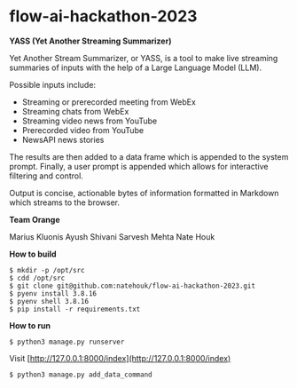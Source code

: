 # flow-ai-hackathon-2023

**YASS (Yet Another Streaming Summarizer)**

Yet Another Stream Summarizer, or YASS, is a tool to make live streaming summaries of inputs with the help of a Large Language Model (LLM).

Possible inputs include:
* Streaming or prerecorded meeting from WebEx
* Streaming chats from WebEx
* Streaming video news from YouTube
* Prerecorded video from YouTube
* NewsAPI news stories

The results are then added to a data frame which is appended to the system prompt. Finally, a user prompt is appended which allows for interactive filtering and control.

Output is concise, actionable bytes of information formatted in Markdown which streams to the browser.

**Team Orange**

Marius Kluonis
Ayush Shivani
Sarvesh Mehta
Nate Houk

**How to build**

```
$ mkdir -p /opt/src
$ cdd /opt/src
$ git clone git@github.com:natehouk/flow-ai-hackathon-2023.git
$ pyenv install 3.8.16
$ pyenv shell 3.8.16
$ pip install -r requirements.txt
```

**How to run**

```
$ python3 manage.py runserver
```

Visit [http://127.0.0.1:8000/index](http://127.0.0.1:8000/index)

```
$ python3 manage.py add_data_command
```
